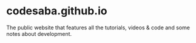 # codesaba.github.io
The public website that features all the tutorials, videos &amp; code and some notes about development.
